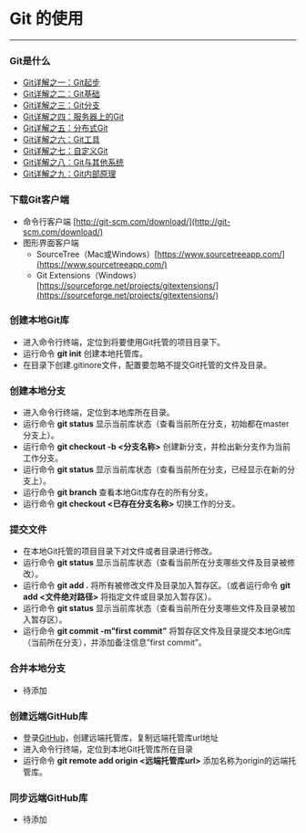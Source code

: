 # Git 的使用
---
### Git是什么

- [Git详解之一：Git起步](http://blog.jobbole.com/25775/)
- [Git详解之二：Git基础](http://blog.jobbole.com/25808/)
- [Git详解之三：Git分支](http://blog.jobbole.com/25877/)
- [Git详解之四：服务器上的Git](http://blog.jobbole.com/25944/)
- [Git详解之五：分布式Git](http://blog.jobbole.com/25660/)
- [Git详解之六：Git工具](http://blog.jobbole.com/26112/)
- [Git详解之七：自定义Git](http://blog.jobbole.com/26131/)
- [Git详解之八：Git与其他系统](http://blog.jobbole.com/26198/)
- [Git详解之九：Git内部原理](http://blog.jobbole.com/26209/)

### 下载Git客户端

- 命令行客户端 [http://git-scm.com/download/](http://git-scm.com/download/)
- 图形界面客户端
	* SourceTree（Mac或Windows）[https://www.sourcetreeapp.com/](https://www.sourcetreeapp.com/)
	* Git Extensions（Windows）[https://sourceforge.net/projects/gitextensions/](https://sourceforge.net/projects/gitextensions/)
	
### 创建本地Git库

- 进入命令行终端，定位到将要使用Git托管的项目目录下。
- 运行命令 **git init** 创建本地托管库。
- 在目录下创建.gitinore文件，配置要忽略不提交Git托管的文件及目录。

### 创建本地分支

- 进入命令行终端，定位到本地库所在目录。
- 运行命令 **git status** 显示当前库状态（查看当前所在分支，初始都在master分支上）。
- 运行命令 **git checkout -b <分支名称>** 创建新分支，并检出新分支作为当前工作分支。
- 运行命令 **git status** 显示当前库状态（查看当前所在分支，已经显示在新的分支上）。
- 运行命令 **git branch** 查看本地Git库存在的所有分支。
- 运行命令 **git checkout <已存在分支名称>** 切换工作的分支。

### 提交文件

- 在本地Git托管的项目目录下对文件或者目录进行修改。
- 运行命令 **git status** 显示当前库状态（查看当前所在分支哪些文件及目录被修改）。
- 运行命令 **git add .** 将所有被修改文件及目录加入暂存区。（或者运行命令 **git add <文件绝对路径>** 将指定文件或目录加入暂存区）。
- 运行命令 **git status** 显示当前库状态（查看当前所在分支哪些文件及目录被加入暂存区）。
- 运行命令 **git commit -m”first commit”** 将暂存区文件及目录提交本地Git库（当前所在分支），并添加备注信息”first commit”。

### 合并本地分支

- 待添加

### 创建远端GitHub库

- 登录[GitHub](https://github.com)，创建远端托管库，复制远端托管库url地址
- 进入命令行终端，定位到本地Git托管库所在目录
- 运行命令 **git remote add origin <远端托管库url>** 添加名称为origin的远端托管库。

### 同步远端GitHub库

- 待添加
